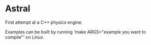 # Astral
First attempt at a C++ physics engine. 

Examples can be built by running 'make ARGS="example you want to compile"' on Linux. 
